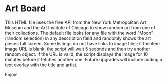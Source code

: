 # Art Board

This HTML file uses the free API from the New York Metropolitan Art Museum and the Art Institute of Chicago to show random art from one of their collections.  The default file looks for any file with the word "Moon" (random selection) in any description field and randomly shows the art pieces full screen.
Some listings do not have links to image files; if the item image URL is blank, the script will wait 5 seconds and then try another random object.  If the URL is valid, the script displays the image for 10 minutes before it fetches another one.
Future upgrades will include adding a text overlay with the title and artist.

Enjoy!
